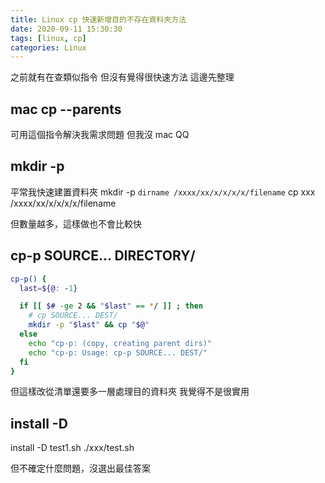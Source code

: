 ```yaml
---
title: Linux cp 快速新增目的不存在資料夾方法
date: 2020-09-11 15:30:30
tags: [linux, cp]
categories: Linux
---
```


之前就有在查類似指令
但沒有覺得很快速方法
這邊先整理

<!--more-->

## mac cp --parents

可用這個指令解決我需求問題
但我沒 mac QQ

## mkdir -p

平常我快速建置資料夾
mkdir -p `dirname /xxxx/xx/x/x/x/x/filename`
cp xxx /xxxx/xx/x/x/x/x/filename

但數量越多，這樣做也不會比較快

## cp-p SOURCE... DIRECTORY/

```bash
cp-p() {
  last=${@: -1}

  if [[ $# -ge 2 && "$last" == */ ]] ; then
    # cp SOURCE... DEST/
    mkdir -p "$last" && cp "$@"
  else
    echo "cp-p: (copy, creating parent dirs)"
    echo "cp-p: Usage: cp-p SOURCE... DEST/"
  fi
}
```

但這樣改從清單還要多一層處理目的資料夾
我覺得不是很實用

## install -D

install -D test1.sh ./xxx/test.sh      

但不確定什麼問題，沒選出最佳答案
